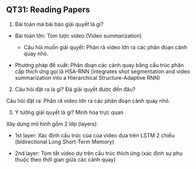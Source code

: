 ## QT31: Reading Papers

1. Bài toán mà bài báo giải quyết là gì?

- Bài toán lớn: Tóm lược video (Video summarization)
    - Câu hỏi muốn giải quyết: Phân rã video lớn ra các phân đoạn cảnh quay nhỏ.

- Phương pháp đề xuất: Phân đoạn các cảnh quay bằng cấu trúc phân cấp thích ứng gọi là HSA-RNN (integrates shot segmentation and video summarization into a Hierarchical Structure-Adaptive RNN)

2. Câu hỏi đặt ra là gì? Đã giải quyết được đến đâu?

Câu hỏi đặt ra: Phân rã video lớn ra các phân đoạn cảnh quay nhỏ.



3. Ý tưởng giải quyết là gì? Minh hoạ trực quan

Xây dựng mô hình gồm 2 lớp (layers):

- 1st layer: Xác định cấu trúc của của video dựa trên LSTM 2 chiều (bidirectional Long Short-Term Memory)

- 2nd layer: Tóm tắt video dự trên cấu trúc thích ứng (xác định sự phụ thuộc theo thời gian giữa các cảnh quay)
